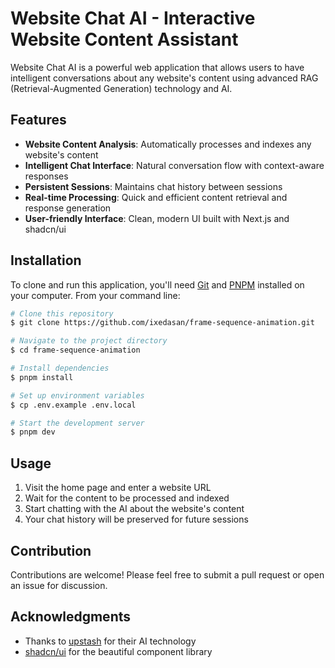# Website Chat AI - Interactive Website Content Assistant

Website Chat AI is a powerful web application that allows users to have intelligent conversations about any website's content using advanced RAG (Retrieval-Augmented Generation) technology and AI.

## Features

- **Website Content Analysis**: Automatically processes and indexes any website's content
- **Intelligent Chat Interface**: Natural conversation flow with context-aware responses
- **Persistent Sessions**: Maintains chat history between sessions
- **Real-time Processing**: Quick and efficient content retrieval and response generation
- **User-friendly Interface**: Clean, modern UI built with Next.js and shadcn/ui

## Installation

To clone and run this application, you'll need [Git](https://git-scm.com/) and [PNPM](https://pnpm.io/) installed on your computer. From your command line:

```bash
# Clone this repository
$ git clone https://github.com/ixedasan/frame-sequence-animation.git

# Navigate to the project directory
$ cd frame-sequence-animation

# Install dependencies
$ pnpm install

# Set up environment variables
$ cp .env.example .env.local

# Start the development server
$ pnpm dev
```

## Usage

1. Visit the home page and enter a website URL
2. Wait for the content to be processed and indexed
3. Start chatting with the AI about the website's content
4. Your chat history will be preserved for future sessions

## Contribution

Contributions are welcome! Please feel free to submit a pull request or open an issue for discussion.

## Acknowledgments

- Thanks to [upstash](https://github.com/upstash/rag-chat) for their AI technology
- [shadcn/ui](https://ui.shadcn.com/) for the beautiful component library
